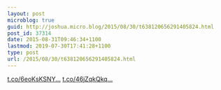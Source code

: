 ```yaml
---
layout: post
microblog: true
guid: http://joshua.micro.blog/2015/08/30/t638120656291405824.html
post_id: 37314
date: 2015-08-31T09:46:34+1100
lastmod: 2019-07-30T17:41:28+1100
type: post
url: /2015/08/30/t638120656291405824.html
---
```

[t.co/6eoKsKSNY...](http://t.co/6eoKsKSNYY) [t.co/46jZqkQkq...](http://t.co/46jZqkQkqJ)
